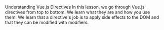 Understanding Vue.js Directives
In this lesson, we go through Vue.js directives from top to bottom. We learn what they are and how you use them. We learn that a directive's job is to apply side effects to the DOM and that they can be modified with modifiers.
